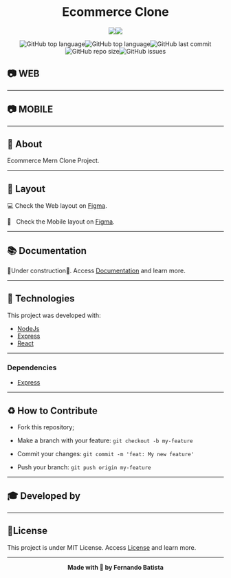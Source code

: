 <h1 align="center">Ecommerce Clone</h1>
<!---
<p align="center">
<img src=""/>
</p>
-->

<div align="center">
<img src="https://img.shields.io/badge/ECOMMERCE-CLONE-343a40?style=for-the-badge&logo=appveyor"/><img src="https://img.shields.io/badge/LICENSE-MIT-343a40?style=for-the-badge&logo=appveyor" />

![GitHub top language](https://img.shields.io/github/languages/count/Nandosbx/mern-ecommerce-clone?color=343a40&&style=for-the-badge&logo=appveyor)![GitHub top language](https://img.shields.io/github/languages/top/Nandosbx/mern-ecommerce-clone?color=343a40&&style=for-the-badge&logo=appveyor)![GitHub last commit](https://img.shields.io/github/last-commit/Nandosbx/mern-ecommerce-clone?color=343a40&&style=for-the-badge&logo=appveyor)![GitHub repo size](https://img.shields.io/github/repo-size/Nandosbx/mern-ecommerce-clone?color=343a40&&style=for-the-badge&logo=appveyor)![GitHub issues](https://img.shields.io/github/issues/Nandosbx/mern-ecommerce-clone?color=343a40&&style=for-the-badge&logo=appveyor)
</div>

<h2>	📷  WEB</h2>
<div align='center'>
<!---
<img src="./.github/" width=100% height=100%/>
<img src="./.github/" width=100% height=100%/>
<img src="./.github/" width=100% height=100%/>
-->
</div>

------------

<h2>	📷 MOBILE</h2></h2>
<div align='center'>
<!---
<img src="./.github/" width=20% height=20%/>
<img src="./.github/" width=20% height=20%/>
<img src="./.github/" width=20% height=20%/>
<img src="./.github/" width=20% height=20%/>
-->
</div>

------------

<h2>📖 About</h2>

Ecommerce Mern Clone Project.

------------
<h2>🔖 Layout</h2>
<div align="justify">

💻 Check the Web layout on <a href="#">Figma</a>.

📱 &nbsp; Check the Mobile layout on <a href="#">Figma</a>.
</div>

------------

<h2>📚 Documentation</h2>

🚧Under construction🚧.
Access <a href="https://github.com/Nandosbx/mern-ecommerce-clone/blob/master/DOCUMENTATION.md">Documentation</a> and learn more.

------------

<h2>🚀 Technologies</h2>

This project was developed with:
- [NodeJs](https://nodejs.org/en/ "NodeJs")
- [Express](https://expressjs.com/ "Express")
- [React](https://reactjs.org/ "React")


------------


<h3>Dependencies</h3>

- [Express](https://expressjs.com/ "Express")



------------


<h2>♻️ How to Contribute</h2>

- Fork this repository;

- Make a branch with your feature: `git checkout -b my-feature`

- Commit your changes: `git commit -m 'feat: My new feature'`

- Push your branch: `git push origin my-feature`

------------

<h2>🎓 Developed by</h2>


------------


<h2>📃License</h2>

This project is under MIT License. Access <a href="https://github.com/Nandosbx/mern-ecommerce-clone/blob/master/LICENSE.md">License</a> and learn more.

------------


<footer align="center">
 <strong align="center">Made with 💜 by Fernando Batista</strong>
</footer>
